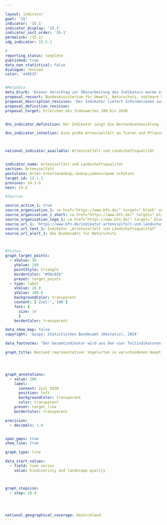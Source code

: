 ```yaml
---

layout: indicator        
goal: '15'        
indicator: '15.1'        
indicator_display: '15.1'        
indicator_sort_order: '15-1'        
permalink: /15-1/        
sdg_indicator: 15.5.1        

#
reporting_status: complete        
published: true        
data_non_statistical: false
dialogue: revised       
color: '449525'


#Metadata
meta_blurb: 'Dieser Vorschlag zur Überarbeitung des Indikators wurde eingebracht vom Bundesministerium für Umwelt, Naturschutz, nukleare Sicherheit und Verbraucherschutz (BMUV).'
proposal_ressort: Bundesministerium für Umwelt, Naturschutz, nukleare Sicherheit und Verbraucherschutz (BMUV)
proposal_description_revision: 'Der Indikator liefert Informationen zur Entwicklung der Artenvielfalt, Landschaftsqualität und Nachhaltigkeit der Landnutzungen. Er fasst hierfür Angaben über die bundesweiten Bestandsgrößen ausgewählter repräsentativer Vogelarten der wichtigsten Landschafts- und Lebensraumtypen Deutschlands in einer einfachen Maßzahl zusammen.<br>Der im Jahr 2004 entwickelte Indikator wurde in einem Forschungsvorhaben in den Jahren 2019 - 2022 überprüft und angepasst. Dabei wurde die Artenauswahl angepasst, um die in den letzten Jahren und Jahrzehnten verbesserte Datenqualität aus dem bundesweiten Vogelmonitoring zu berücksichtigen. Zudem wurde die Indikationsfähigkeit der Vogelarten differenziert analysiert und einzelne Arten ausgetauscht. In einem breiten Konsultationsprozess wurden die aktuellen Strategien und Gesetze zum Schutz der biologischen Vielfalt und zur nachhaltigen Entwicklung aufbereitet. Darauf aufbauend wurden sogenannte Landschaftsszenarien formuliert, die für jeden Hauptlebensraum- und Nutzungstyp die zukünftige Entwicklung beschreiben, wenn diese Strategien und Gesetze umgesetzt werden.<br>Die Datenreihen wurden nach der Überarbeitung des Indikators rückwirkend neu berechnet. Der Neuberechnung des Indikators liegt die Entwicklung der Bestände von derzeit 51 Vogelarten zugrunde, die die wichtigsten Landschafts- und Lebensraumtypen in Deutschland repräsentieren (Teilindikatoren zum Agrarland, zu Wäldern, Siedlungen, Binnengewäs-sern sowie Küsten und Meeren). Die Bilanzierung des Teilindikators zu den Alpen ist – wie bereits seit dem Indikatorenbericht 2014 – vorübergehend ausgesetzt, da auch für die überarbeitete Artenauswahl die Datengrundlage zurzeit noch nicht ausreichend belastbar ist. Die historischen Werte für die Jahre 1970 und 1975 sind rekonstruiert.<br>Ein Expertengremium hat für die Zielwertbildung im Jahr 2021 vor dem Hintergrund der aktualisierten Landschaftsszenarien für jede einzelne Vogelart für das Jahr 2030 einen Bestandswert festgelegt. Die Zielwerte der Indikatorarten wurden als Vielfaches der aktuellen Bestandsgrößen bestimmt. Die resultierenden Indexwerte wurden nachfolgend einheitlich auf 100 Prozent normiert, so dass sich für die Teilindikatoren und den Gesamtindikator jeweils Zielwerte von 100 Prozent ergeben. Der Gesamtindikator wird aus den vier Teilindikatoren Agrarland, Wälder, Siedlungen und Binnengewässer berechnet, die stark vom Einfluss und der Intensität der anthropogenen Nutzungen geprägt sind. Die Teilindikatoren werden zum Gesamtindikator anhand aktualisierter Berechnungen zum Flächenanteil in Deutschland gewichtet zusammengezogen. <br>Die Teilindikatoren Küsten und Meere sowie Alpen werden dem Gesamtindikator zur Seite gestellt und erhalten dadurch stärkere Aufmerksamkeit. Der Küstenraum sowie die Alpen bestehen zu großen Teilen aus Schutzgebieten und haben jeweils eigene internationale Schutzregelungen. Für die Erhaltung der biologischen Vielfalt und für eine nachhaltige Entwicklung in diesen Bereichen hat das Management von Schutzgebieten eine hohe Bedeutung. Darüber hinaus ist bei den küstenfernen Meeren auch die Bewertung der EU-Meeresstrategie-Rahmenrichtlinie (MSRL) zu berücksichtigen, nach der die See- und Küstenvögel in der deutschen Nord- und Ostsee nicht den guten Umweltzustand erreichen.'
proposal_definition_revision:
proposal_target: Erreichen des Indexwertes 100 bis 2030


dns_indicator_definition: Der Indikator zeigt die Bestandsentwicklung für 51&nbsp;ausgewählte Vogelarten in Form eines Index.        

dns_indicator_intention: Eine große Artenvielfalt an Tieren und Pflanzen ist eine wesentliche Voraussetzung für einen leistungsfähigen Naturhaushalt und bildet eine wichtige Lebensgrundlage des Menschen. Um die Artenvielfalt und gleichzeitig die Lebensqualität des Menschen zu erhalten, ist das vorläufige Ziel der Bundesregierung ein Indexwert von 100&nbsp;bis zum Jahr 2030&nbsp;–&nbsp;ursprünglich sollte dieser Zielwert bereits bis 2015&nbsp;erreicht werden. Derzeit wird der Indikator auf Basis neuer Erkenntnisse überarbeitet und zukünftig in angepasster Form für die Berichterstattung verwendet werden.



national_indicator_available: Artenvielfalt und Landschaftsqualität      


indicator_name: Artenvielfalt und Landschaftsqualität        
section: Artenvielfalt        
postulate: Arten erhalten&nbsp;–&nbsp;Lebensräume schützen        
target_id: 15.1.1        
previous: 14-1-b        
next: 15-2        

#Sources        

source_active_1: true
source_organisation_1: <a href="https://www.bfn.de/" target="_blank" onclick="return confirm_alert('des Bundesamts für Naturschutz', 'De')">Bundesamt für Naturschutz</a>
source_organisation_1_short: <a href="https://www.bfn.de/" target="_blank" onclick="return confirm_alert('des Bundesamts für Naturschutz', 'De')">Bundesamt für Naturschutz</a>
source_organisation_logo_1: <a href="https://www.bfn.de/" target="_blank" onclick="return confirm_alert('des Bundesamts für Naturschutz', 'De')"><img src="https://dns-indikatoren.de/public/OrgImgDe/bfn.png" alt="Bundesamt für Naturschutz" title=" Klicken Sie hier um zur Homepage der Organisation Bundesamt für Naturschutz zu gelangen." style="height:60px; width:148px; border:transparent"/></a>
source_url_1: 'https://www.bfn.de/indikator-artenvielfalt-und-landschaftsqualitaet'
source_url_text_1: Indikator „Artenvielfalt und Landschaftsqualität“
source_url_alert_1: des Bundesamts für Naturschutz



#Status        
graph_target_points:
  - xValue: 30
    yValue: 100
    pointStyle: triangle
    borderColor: "#56c02b"
    preset: target_points
  - type: label
    xValue: 28.8
    yValue: 100.0
    backgroundColor: transparent
    content: ['Ziel:','100']
    font: {
      size: 14
      }
    borderColor: transparent        

data_show_map: false        
copyright: '&copy; Statistisches Bundesamt (Destatis), 2024'        

data_footnotes: "Der Gesamtindikator wird aus den vier Teilindikatoren Agrarland, Wälder, Siedlungen und Binnengewässer berechnet.<br>• Teilindex Alpen: Datenreihe ist ausgesetzt.<br>• Daten entsprechen der Überarbeitung des Indikators nach Forschungsvorhaben 2019 - 2022.<br>• Methodik noch unveröffentlicht."        

graph_title: Bestand repräsentativer Vogelarten in verschiedenen Hauptlebensraum- und Landschaftstypen        




graph_annotations:
  - value: 100
    label:
      content: Ziel 2030
      position: left
      backgroundColor: transparent
      color: transparent
    preset: target_line
    borderColor: transparent        

precision:
  - decimals: 1.0


span_gaps: true        
show_line: true        

graph_type: line        

data_start_values:
  - field: time series
    value: biodiversity and landscape quality        



graph_stepsize:
  - step: 10.0




national_geographical_coverage: Deutschland                
---
```

